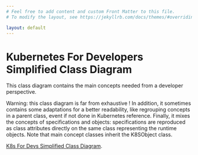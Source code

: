 ```yaml
---
# Feel free to add content and custom Front Matter to this file.
# To modify the layout, see https://jekyllrb.com/docs/themes/#overriding-theme-defaults

layout: default
---
```


# Kubernetes For Developers Simplified Class Diagram

This class diagram contains the main concepts needed from a developer perspective.

Warning: this class diagram is far from exhaustive ! In addition, it sometimes contains some adaptations for a better readability, like regrouping concepts in a parent class, event if not done in Kubernetes reference.
Finally, it mixes the concepts of specifications and objects: specifications are reproduced as class attributes directly on the same class representing the runtime objects. Note that main concept classes inherit the K8SObject class.

[K8s For Devs Simplified Class Diagram](k8s-for-devs-simplified.svg).